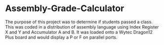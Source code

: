 # Assembly-Grade-Calculator
The purpose of this project was to determine if students passed a class. This was coded in a distribution of assembly language using Index Register X and Y and Accumulator A and B. It was loaded onto a Wytec Dragon12 Plus board and would display a P or F on parallel ports. 
